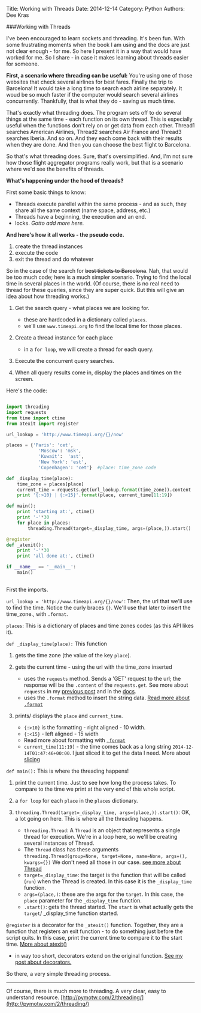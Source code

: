 Title: Working with Threads
Date: 2014-12-14
Category: Python
Authors: Dee Kras


###Working with Threads

I've been encouraged to learn sockets and threading. It's been fun. With some frustrating moments when the book I am using and the docs are just not clear enough - for me.  So here I present it in a way that would have worked for me. So I share - in case it makes learning about threads easier for someone.

**First, a scenario where threading can be useful:** You're using one of those websites that check several airlines for best fares.  Finally the trip to Barcelona!  It would take a long time to search each airline separately.  It woud be so much faster if the computer would search several airlines concurrently.  Thankfully, that is what they do - saving us much time.

That's exactly what threading does. The program sets off to do several things at the same time - each function on its own thread.  This is especially useful when the functions don't rely on or get data from each other.  Thread1 searches American Airlines, Thread2 searches Air France and Thread3 searches Iberia. And so on. And they each come back with their results when they are done. And then you can choose the best flight to Barcelona.

So that's what threading does. Sure, that's oversimplified.  And, I'm not sure how those flight aggregator programs really work, but that is a scenario where we'd see the benefits of threads.

**What's happening under the hood of threads?**

First some basic things to know:
- Threads execute parellel within the same process - and as such, they share all the same context (name space, address, etc.)
- Threads have a beginning, the execution and an end.
- locks. *Gotto add more here.*

**And here's how it all works - the pseudo code.**
 1. create the thread instances
 2. execute the code
 3. exit the thread and do whatever 

 So in the case of the search for <strike> best tickets to Barcelona</strike>. Nah, that would be too much code; here is a much simpler scenario. Trying to find the local time in several places in the world. (Of course, there is no real need to thread for these queries, since they are super quick. But this will give an idea about how threading works.)

 1. Get the search query - what places we are looking for.
     - these are hardcoded in a dictionary called `places`.
     - we'll use `www.timeapi.org` to find the local time for those places.

 2. Create a thread instance for each place
     - in a `for loop`, we will create a thread for each query.

 3. Execute the concurrent query searches.

 4. When all query results come in, display the places and times on the screen.


 Here's the code:

```python

import threading
import requests
from time import ctime
from atexit import register

url_lookup = 'http://www.timeapi.org/{}/now'

places = {'Paris': 'cet',
            'Moscow': 'msk',
            'Kuwait':  'ast',
            'New York': 'est',
            'Copenhagen': 'cet'}  #place: time_zone code

def _display_time(place):
    time_zone = places[place]
    current_time = requests.get(url_lookup.format(time_zone)).content    
    print '{:>10} | {:<15}'.format(place, current_time[11:19])

def main():
    print 'starting at:', ctime()
    print '-'*30
    for place in places:
        threading.Thread(target=_display_time, args=(place,)).start()

@register
def _atexit():
    print '-'*30
    print 'all done at:', ctime()

if __name__ == '__main__':
    main()
 
```

First the imports.

`url_lookup = 'http://www.timeapi.org/{}/now'`:
Then, the url that we'll use to find the time. Notice the curly braces `{}`. We'll use that later to insert the time_zone., with `.format`.

`places`: This is a dictionary of places and time zones codes (as this API likes it). 

`def _display_time(place):`  This function

1. gets the time zone (the value of the key `place`).

2. gets the current time - using the url with the time_zone inserted
    - uses the `requests` method. Sends a 'GET' request to the url; the response will be the `.content` of the `requests.get`. See more about `requests` in my [previous post](http://www.deekras.com/using-a-weather-api-forecastio.html#requests) and in the [docs](http://docs.python-requests.org/en/latest/).
    - uses the `.format` method to insert the string data. [Read more about `.format`](https://docs.python.org/2/library/string.html#formatstrings)

3. prints/ displays the `place` and `current_time`. 
    - `{:>10}` is the formatting - right aligned - 10 width.
    - `{:<15}` - left aligned - 15 width
    - Read more about formatting with [`.format`](https://docs.python.org/2/library/string.html#formatstrings)
    - `current_time[11:19]` - the time comes back as a long string `2014-12-14T01:47:46+00:00`. I just sliced it to get the data I need. More about [slicing](https://docs.python.org/2/tutorial/introduction.html#strings)

`def main():`  This is where the threading happens!

1. print the current time. Just to see how long the process takes.  To compare to the time we print at the very end of this whole script.

2. a `for loop` for each `place` in the `places` dictionary.

3. `threading.Thread(target=_display_time, args=(place,)).start()`: OK, a lot going on here. This is where all the threading happens.
    - `threading.Thread`: A `Thread` is an object that represents a single thread for execution.  We're in a loop here, so we'll be creating several instances of Thread.
    - The `Thread` class has these arguments `threading.Thread(group=None, target=None, name=None, args=(), kwargs={})`  We don't need all those in our case. [see more about Thread](https://docs.python.org/2/library/threading.html#thread-objects) 
    - `target=_display_time`: the target is the function that will be called (`run`) when the Thread is created.  In this case it is the `_display_time` function.
    - `args=(place,)`: these are the args for the `target`. In this case, the `place` parameter for the `_display_time` function.
    - `.start()`: gets the thread started. The `start` is what actually gets the `target`/ _display_time function started.


`@register` is a decorator for the `_atexit()` function.  Together, they are a function that registers an exit function - to do something just before the script quits. In this case, print the current time to compare it to the start time. [More about atexit()](https://docs.python.org/2/library/atexit.html)
    
   - in way too short, decorators extend on the original function. [See my post about decorators.](http://www.deekras.com/working-with-decorators.html)

So there, a very simple threading process.  

----------------------------------
Of course, there is much more to threading. A very clear, easy to understand resource. [http://pymotw.com/2/threading/](http://pymotw.com/2/threading/)
